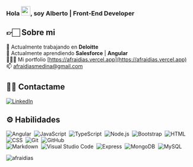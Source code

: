 ### Hola <img src="https://media.giphy.com/media/hvRJCLFzcasrR4ia7z/giphy.gif" width="25px">, soy Alberto | Front-End Developer

## 👉🏻 Sobre mi

💼 Actualmente trabajando en **Deloitte**<br>
🚀 Actualmente aprendiendo **Salesforce** | **Angular**<br>
👨🏻‍💻 Mi portfolio [https://afraidias.vercel.app](https://afraidias.vercel.app)<br>
📫 afraidiasmedina@gmail.com

## 🤙🏻 Contactame

<a href="https://www.linkedin.com/in/afraidias" target="_blank">
  <img src="https://img.shields.io/badge/LinkedIn-%230077B5.svg?&style=flat-square&logo=linkedin&logoColor=white" alt="LinkedIn">
</a>

## ⚙️ Habilidades

![Angular](https://img.shields.io/badge/-Angular-f1f2f3?style=flat-square&logo=angular&logoColor=DD0031)&nbsp;
![JavaScript](https://img.shields.io/badge/-JavaScript-f1f2f3?style=flat-square&logo=javascript)&nbsp;
![TypeScript](https://img.shields.io/badge/-TypeScript-f1f2f3?style=flat-square&logo=typescript)&nbsp;
![Node.js](https://img.shields.io/badge/-Node.js-f1f2f3?style=flat-square&logo=node.js)&nbsp;
![Bootstrap](https://img.shields.io/badge/-Bootstrap-f1f2f3?style=flat-square&logo=bootstrap&logoColor=563D7C)&nbsp;
![HTML](https://img.shields.io/badge/-HTML-f1f2f3?style=flat-square&logo=HTML5)&nbsp;
![CSS](https://img.shields.io/badge/-CSS-f1f2f3?style=flat-square&logo=CSS3&logoColor=1572B6)&nbsp;
![Git](https://img.shields.io/badge/-Git-f1f2f3?style=flat-square&logo=git)&nbsp;
![GitHub](https://img.shields.io/badge/-GitHub-f1f2f3?style=flat-square&logo=github&logoColor=333)\
![Markdown](https://img.shields.io/badge/-Markdown-f1f2f3?style=flat-square&logo=markdown&logoColor=333)&nbsp;
![Visual Studio Code](https://img.shields.io/badge/-Visual%20Studio%20Code-f1f2f3?style=flat-square&logo=visual-studio-code&logoColor=007ACC)&nbsp;
![Express](https://img.shields.io/badge/-Express-f1f2f3?style=flat-square&logo=express&logoColor=333)&nbsp;
![MongoDB](https://img.shields.io/badge/-MongoDB-f1f2f3?style=flat-square&logo=MongoDB)&nbsp;
![MySQL](https://img.shields.io/badge/-MySQL-f1f2f3?style=flat-square&logo=MySQL)

<img align="left" src="https://github-readme-stats.vercel.app/api/top-langs?username=afraidias&show_icons=true&locale=en&layout=compact" alt="afraidias" />
